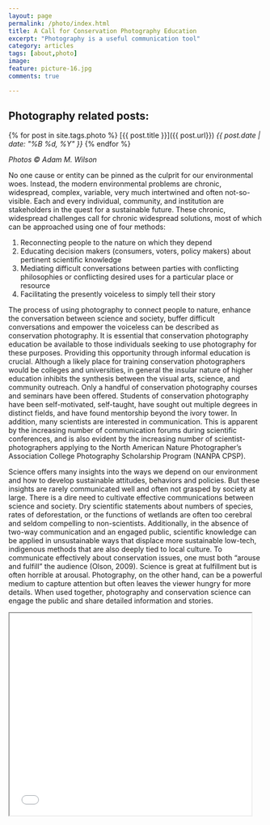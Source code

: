 ```yaml
---
layout: page
permalink: /photo/index.html
title: A Call for Conservation Photography Education
excerpt: "Photography is a useful communication tool"
category: articles
tags: [about,photo]
image: 
feature: picture-16.jpg
comments: true

---
```



## Photography related posts:
{% for post in site.tags.photo %}
   [{{ post.title }}]({{ post.url}})  _{{ post.date | date: "%B %d, %Y" }}_
{% endfor %}


_Photos © Adam M. Wilson_


No one cause or entity can be pinned as the culprit for our environmental woes. Instead, the modern environmental problems are chronic, widespread, complex, variable, very much intertwined and often not-so-visible. Each and every individual, community, and institution are stakeholders in the quest for a sustainable future. These chronic, widespread challenges call for chronic widespread solutions, most of which can be approached using one of four methods:

1. Reconnecting people to the nature on which they depend
2. Educating decision makers (consumers, voters, policy makers) about pertinent scientific knowledge
3. Mediating difficult conversations between parties with conflicting philosophies or conflicting desired uses for a particular place or resource
4. Facilitating the presently voiceless to simply tell their story


The process of using photography to connect people to nature, enhance the conversation between science and society, buffer difficult conversations and empower the voiceless can be described as conservation photography. It is essential that conservation photography education be available to those individuals seeking to use photography for these purposes. Providing this opportunity through informal education is crucial. Although a likely place for training conservation photographers would be colleges and universities, in general the insular nature of higher education inhibits the synthesis between the visual arts, science, and community outreach. Only a handful of conservation photography courses and seminars have been offered. Students of conservation photography have been self-motivated, self-taught, have sought out multiple degrees in distinct fields, and have found mentorship beyond the ivory tower. In addition, many scientists are interested in communication. This is apparent by the increasing number of communication forums during scientific conferences, and is also evident by the increasing number of scientist-photographers applying to the North American Nature Photographer’s Association College Photography Scholarship Program (NANPA CPSP).


Science offers many insights into the ways we depend on our environment and how to develop sustainable attitudes, behaviors and policies. But these insights are rarely communicated well and often not grasped by society at large. There is a dire need to cultivate effective communications between science and society. Dry scientific statements about numbers of species, rates of deforestation, or the functions of wetlands are often too cerebral and seldom compelling to non-scientists. Additionally, in the absence of two-way communication and an engaged public, scientific knowledge can be applied in unsustainable ways that displace more sustainable low-tech, indigenous methods that are also deeply tied to local culture. To communicate effectively about conservation issues, one must both “arouse and fulfill” the audience (Olson, 2009). Science is great at fulfillment but is often horrible at arousal. Photography, on the other hand, can be a powerful medium to capture attention but often leaves the viewer hungry for more details. When used together, photography and conservation science can engage the public and share detailed information and stories.

<iframe src="../../images/galleries/Moss/index.html" style="width: 95%; height: 400px"></iframe>